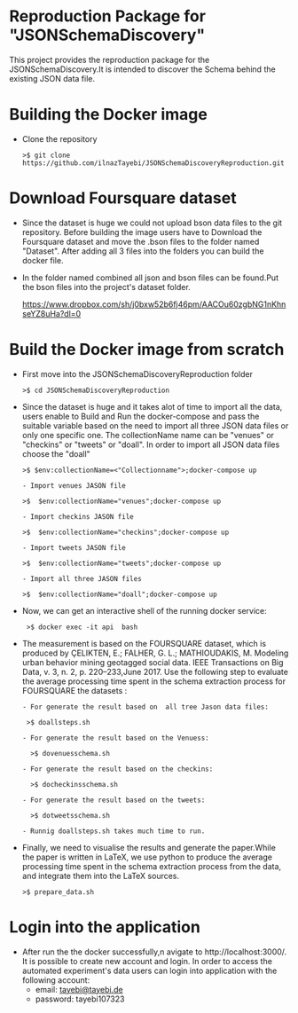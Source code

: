 # Reproduction Package for "JSONSchemaDiscovery"
This project provides the reproduction package for 
the JSONSchemaDiscovery.It is intended to discover the
Schema behind the existing JSON data file.

# Building the Docker image
- Clone the repository
  
      >$ git clone https://github.com/ilnazTayebi/JSONSchemaDiscoveryReproduction.git

# Download Foursquare dataset
- Since the dataset is huge we could not upload bson data files to the git repository. Before building the image users have to Download the Foursquare dataset and move the .bson files to the folder named "Dataset". After adding all 3 files into the folders you can build the docker file.
- In the folder named combined all json and bson files can be found.Put the bson files into the project's dataset folder.   
  
  https://www.dropbox.com/sh/j0bxw52b6fj46pm/AACOu60zgbNG1nKhnseYZ8uHa?dl=0  

# Build the Docker image from scratch
- First move into the JSONSchemaDiscoveryReproduction folder

      >$ cd JSONSchemaDiscoveryReproduction

- Since the dataset is huge and it takes alot of time to import all the data, users enable to Build and Run the docker-compose and pass the suitable variable based on   the need to import all three JSON data files or only one specific one. The collectionName name can be "venues" or "checkins" or "tweets" or "doall". In order to import all JSON data files choose the "doall"

      >$ $env:collectionName=<"Collectionname">;docker-compose up
    
      - Import venues JASON file

      >$  $env:collectionName="venues";docker-compose up

      - Import checkins JASON file

      >$  $env:collectionName="checkins";docker-compose up
        
      - Import tweets JASON file

      >$  $env:collectionName="tweets";docker-compose up

      - Import all three JASON files

      >$  $env:collectionName="doall";docker-compose up

- Now, we can get an interactive shell of the running docker service:

       >$ docker exec -it api  bash
  
- The measurement is based on the FOURSQUARE dataset, which is produced by ÇELIKTEN, E.; FALHER, G. L.; MATHIOUDAKIS, M. Modeling urban behavior mining geotagged social data. IEEE Transactions on Big Data, v. 3, n. 2, p. 220–233,June 2017. Use the following step to evaluate the average processing time spent in the schema extraction process for FOURSQUARE the datasets :
      
      - For generate the result based on  all tree Jason data files:
      
       >$ doallsteps.sh

      - For generate the result based on the Venuess:

        >$ dovenuesschema.sh

      - For generate the result based on the checkins:

        >$ docheckinsschema.sh

      - For generate the result based on the tweets:

        >$ dotweetsschema.sh
        
      - Runnig doallsteps.sh takes much time to run.

- Finally, we need to visualise the results and generate the paper.While the paper is written in LaTeX, we use python to
  produce  the average processing time spent in the schema extraction process from the data, and integrate them into the LaTeX sources.
  
      >$ prepare_data.sh

# Login into the application
- After run the the docker successfully,n avigate to http://localhost:3000/. It is possible to create new account and login. In order to access the automated    experiment's data users can login into application with the following account:
  - email: tayebi@tayebi.de
  - password: tayebi107323
   

